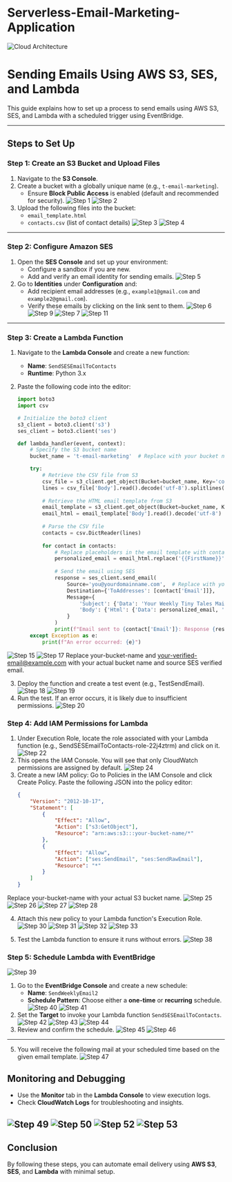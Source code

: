 # Serverless-Email-Marketing-Application


![Cloud Architecture](images/cloud-architecture.png)
# Sending Emails Using AWS S3, SES, and Lambda

This guide explains how to set up a process to send emails using AWS S3, SES, and Lambda with a scheduled trigger using EventBridge.

---

## Steps to Set Up

### Step 1: Create an S3 Bucket and Upload Files
1. Navigate to the **S3 Console**.
2. Create a bucket with a globally unique name (e.g., `t-email-marketing`).
   - Ensure **Block Public Access** is enabled (default and recommended for security).
![Step 1](images/1.png)
![Step 2](images/2.png)
3. Upload the following files into the bucket:
   - `email_template.html`
   - `contacts.csv` (list of contact details)
![Step 3](images/3.png)
![Step 4](images/4.png)

---

### Step 2: Configure Amazon SES
1. Open the **SES Console** and set up your environment:
   - Configure a sandbox if you are new.
   - Add and verify an email identity for sending emails.
![Step 5](images/5.png)
2. Go to **Identities** under **Configuration** and:
   - Add recipient email addresses (e.g., `example1@gmail.com` and `example2@gmail.com`).
   - Verify these emails by clicking on the link sent to them.
![Step 6](images/6.png)
![Step 9](images/9.png)
![Step 7](images/7.png)
![Step 11](images/11.png)

---

### Step 3: Create a Lambda Function

1. Navigate to the **Lambda Console** and create a new function:
   - **Name**: `SendSESEmailToContacts`
   - **Runtime**: Python 3.x

2. Paste the following code into the editor:
   ```python
   import boto3
   import csv

   # Initialize the boto3 client
   s3_client = boto3.client('s3')
   ses_client = boto3.client('ses')

   def lambda_handler(event, context):
       # Specify the S3 bucket name
       bucket_name = 't-email-marketing'  # Replace with your bucket name

       try:
           # Retrieve the CSV file from S3
           csv_file = s3_client.get_object(Bucket=bucket_name, Key='contacts.csv')
           lines = csv_file['Body'].read().decode('utf-8').splitlines()
           
           # Retrieve the HTML email template from S3
           email_template = s3_client.get_object(Bucket=bucket_name, Key='email_template.html')
           email_html = email_template['Body'].read().decode('utf-8')
           
           # Parse the CSV file
           contacts = csv.DictReader(lines)
           
           for contact in contacts:
               # Replace placeholders in the email template with contact information
               personalized_email = email_html.replace('{{FirstName}}', contact['FirstName'])
               
               # Send the email using SES
               response = ses_client.send_email(
                   Source='you@yourdomainname.com',  # Replace with your verified "From" address
                   Destination={'ToAddresses': [contact['Email']]},
                   Message={
                       'Subject': {'Data': 'Your Weekly Tiny Tales Mail!', 'Charset': 'UTF-8'},
                       'Body': {'Html': {'Data': personalized_email, 'Charset': 'UTF-8'}}
                   }
               )
               print(f"Email sent to {contact['Email']}: Response {response}")
       except Exception as e:
           print(f"An error occurred: {e}")

![Step 15](images/15.png)
![Step 17](images/17.png)
Replace your-bucket-name and your-verified-email@example.com with your actual bucket name and source SES verified email.

3. Deploy the function and create a test event (e.g., TestSendEmail).
![Step 18](images/18.png)
![Step 19](images/19.png)
4. Run the test. If an error occurs, it is likely due to insufficient permissions.
![Step 20](images/20.png)

### Step 4: Add IAM Permissions for Lambda

1. Under Execution Role, locate the role associated with your Lambda function (e.g., SendSESEmailToContacts-role-22j4ztrm) and click on it.
![Step 22](images/22.png)
2. This opens the IAM Console. You will see that only CloudWatch permissions are assigned by default.
![Step 24](images/24.png)
4. Create a new IAM policy:
Go to Policies in the IAM Console and click Create Policy.
Paste the following JSON into the policy editor:
   ```json
   {
       "Version": "2012-10-17",
       "Statement": [
           {
               "Effect": "Allow",
               "Action": ["s3:GetObject"],
               "Resource": "arn:aws:s3:::your-bucket-name/*"
           },
           {
               "Effect": "Allow",
               "Action": ["ses:SendEmail", "ses:SendRawEmail"],
               "Resource": "*"
           }
       ]
   }

Replace your-bucket-name with your actual S3 bucket name.
![Step 25](images/25.png)
![Step 26](images/26.png)
![Step 27](images/27.png)
![Step 28](images/28.png)

4. Attach this new policy to your Lambda function's Execution Role.
![Step 30](images/30.png)
![Step 31](images/31.png)
![Step 32](images/32.png)
![Step 33](images/33.png)

5. Test the Lambda function to ensure it runs without errors.
![Step 38](images/38.png)

### Step 5: Schedule Lambda with EventBridge
![Step 39](images/39.png)
1. Go to the **EventBridge Console** and create a new schedule:
   - **Name**: `SendWeeklyEmail2`
   - **Schedule Pattern**: Choose either a **one-time** or **recurring** schedule.
 ![Step 40](images/40.png)
![Step 41](images/41.png)
2. Set the **Target** to invoke your Lambda function `SendSESEmailToContacts`.
![Step 42](images/42.png)
![Step 43](images/43.png)
![Step 44](images/44.png) 
4. Review and confirm the schedule.
![Step 45](images/45.png)
![Step 46](images/46.png)
---
5. You will receive the following mail at your scheduled time based on the given email template.
![Step 47](images/47.png)
## Monitoring and Debugging

- Use the **Monitor** tab in the **Lambda Console** to view execution logs.
- Check **CloudWatch Logs** for troubleshooting and insights.

![Step 49](images/49.png)
![Step 50](images/50.png)
![Step 52](images/52.png)
![Step 53](images/53.png)
---

## Conclusion

By following these steps, you can automate email delivery using **AWS S3**, **SES**, and **Lambda** with minimal setup.












